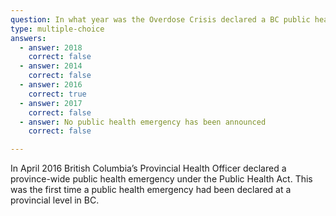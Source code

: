 ```yaml
---
question: In what year was the Overdose Crisis declared a BC public health emergency?
type: multiple-choice
answers:
  - answer: 2018
    correct: false
  - answer: 2014
    correct: false
  - answer: 2016
    correct: true
  - answer: 2017
    correct: false
  - answer: No public health emergency has been announced
    correct: false

---
```

<!--- This is where question-level feedback goes -->
In April 2016 British Columbia’s Provincial Health Officer declared a province-wide public health emergency under the Public Health Act. This was the first time a public health emergency had been declared at a provincial level in BC.
